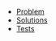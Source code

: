 - [Problem](https://adventofcode.com/2020/day/14)
- [Solutions](solvers.js)
- [Tests](solvers.test.js)
